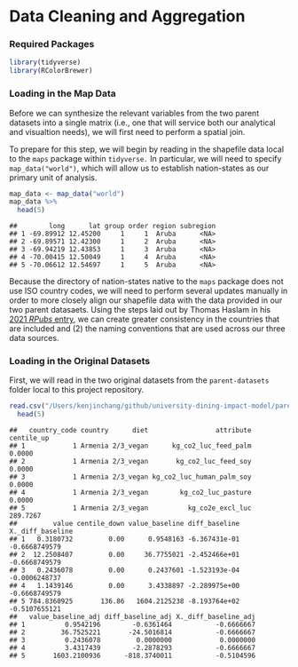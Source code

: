 Data Cleaning and Aggregation
================

### Required Packages

``` r
library(tidyverse)
library(RColorBrewer)
```

### Loading in the Map Data

Before we can synthesize the relevant variables from the two parent
datasets into a single matrix (i.e., one that will service both our
analytical and visualtion needs), we will first need to perform a
spatial join.

To prepare for this step, we will begin by reading in the shapefile data
local to the `maps` package within `tidyverse.` In particular, we will
need to specify `map_data("world")`, which will allow us to establish
nation-states as our primary unit of analysis.

``` r
map_data <- map_data("world") 
map_data %>%
  head(5)
```

    ##        long      lat group order region subregion
    ## 1 -69.89912 12.45200     1     1  Aruba      <NA>
    ## 2 -69.89571 12.42300     1     2  Aruba      <NA>
    ## 3 -69.94219 12.43853     1     3  Aruba      <NA>
    ## 4 -70.00415 12.50049     1     4  Aruba      <NA>
    ## 5 -70.06612 12.54697     1     5  Aruba      <NA>

Because the directory of nation-states native to the `maps` package does
not use ISO country codes, we will need to perform several updates
manually in order to more closely align our shapefile data with the data
provided in our two parent datasaets. Using the steps laid out by Thomas
Haslam in his [2021 *RPubs* entry](https://rpubs.com/Thom_JH/798825), we
can create greater consistency in the countries that are included and
(2) the naming conventions that are used across our three data sources.

### Loading in the Original Datasets

First, we will read in the two original datasets from the
`parent-datasets` folder local to this project repository.

``` r
read.csv("/Users/kenjinchang/github/university-dining-impact-model/parent-datasets/dietary_footprint_data.csv") %>%
  head(5)
```

    ##   country_code country      diet                 attribute centile_up
    ## 1            1 Armenia 2/3_vegan      kg_co2_luc_feed_palm     0.0000
    ## 2            1 Armenia 2/3_vegan       kg_co2_luc_feed_soy     0.0000
    ## 3            1 Armenia 2/3_vegan kg_co2_luc_human_palm_soy     0.0000
    ## 4            1 Armenia 2/3_vegan        kg_co2_luc_pasture     0.0000
    ## 5            1 Armenia 2/3_vegan          kg_co2e_excl_luc   289.7267
    ##         value centile_down value_baseline diff_baseline X._diff_baseline
    ## 1   0.3180732         0.00      0.9548163 -6.367431e-01    -0.6668749579
    ## 2  12.2508407         0.00     36.7755021 -2.452466e+01    -0.6668749579
    ## 3   0.2436078         0.00      0.2437601 -1.523193e-04    -0.0006248737
    ## 4   1.1439146         0.00      3.4338897 -2.289975e+00    -0.6668749579
    ## 5 784.8360925       136.86   1604.2125238 -8.193764e+02    -0.5107655121
    ##   value_baseline_adj diff_baseline_adj X._diff_baseline_adj
    ## 1          0.9542196        -0.6361464           -0.6666667
    ## 2         36.7525221       -24.5016814           -0.6666667
    ## 3          0.2436078         0.0000000            0.0000000
    ## 4          3.4317439        -2.2878293           -0.6666667
    ## 5       1603.2100936      -818.3740011           -0.5104596

